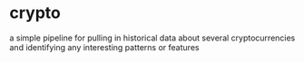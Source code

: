 # crypto
a simple pipeline for pulling in historical data about several cryptocurrencies and identifying any interesting patterns or features

